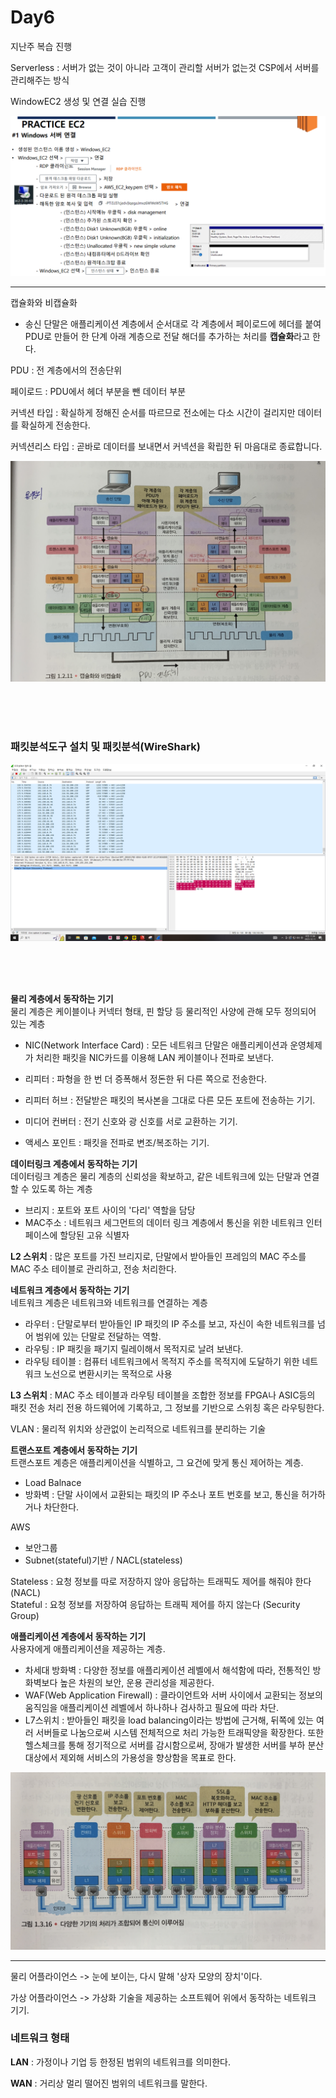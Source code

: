 # Day6

지난주 복습 진행

Serverless : 서버가 없는 것이 아니라 고객이 관리할 서버가 없는것 CSP에서 서버를 관리해주는 방식

WindowEC2 생성 및 연결 실습 진행

![예제 이미지](../images/윈도우EC2생성.PNG)

---

캡슐화와 비캡슐화<br>
- 송신 단말은 애플리케이션 계층에서 순서대로 각 계층에서 페이로드에 헤더를 붙여 PDU로 만들어 한 단계 아래 계층으로 전달
해더를 추가하는 처리를 **캡슐화**라고 한다.

PDU :  전 계층에서의 전송단위

페이로드 : PDU에서 헤더 부분을 뺀 데이터 부분


커넥션 타입 : 확실하게 정해진 순서를 따르므로 전소에는 다소 시간이 걸리지만 데이터를  확실하게 전송한다.

커넥션리스 타입 : 곧바로 데이터를 보내면서 커넥션을 확립한 뒤 마음대로 종료합니다.

![사진](../images/캡슙화와비캡슐화.jpg)


<br><br><br>

### 패킷분석도구 설치 및 패킷분석(WireShark)

![사진](../images/패킷분석.png)

<br><br><br>

**물리 계층에서 동작하는 기기** <br>
물리 계층은 케이블이나 커넥터 형태, 핀 할당 등 물리적인 사양에 관해 모두 정의되어 있는 계층

- NIC(Network Interface Card) : 모든 네트워크 단말은 애플리케이션과 운영체제가 처리한 패킷을 NIC카드를 이용해 LAN 케이블이나 전파로 보낸다.

- 리피터 : 파형을 한 번 더 증폭해서 정돈한 뒤 다른 쪽으로 전송한다.

- 리피터 허브 : 전달받은 패킷의 복사본을 그대로 다른 모든 포트에 전송하는 기기.

- 미디어 컨버터 : 전기 신호와 광 신호를 서로 교환하는 기기.

- 액세스 포인트 : 패킷을 전파로 변조/복조하는 기기.

**데이터링크 계층에서 동작하는 기기** <br>
데이터링크 계층은 물리 계층의 신뢰성을 확보하고, 같은 네트워크에 있는 단말과 연결할 수 있도록 하는 계층

- 브리지 : 포트와 포트 사이의 '다리' 역할을 담당
- MAC주소 : 네트워크 세그먼트의 데이터 링크 계층에서 통신을 위한 네트워크 인터페이스에 할당된 고유 식별자

**L2 스위치** : 많은 포트를 가진 브리지로, 단말에서 받아들인 프레임의 MAC 주소를 MAC 주소 테이블로 관리하고, 전송 처리한다.

**네트워크 계층에서 동작하는 기기** <br>
네트워크 계층은 네트워크와 네트워크를 연결하는 계층

- 라우터 : 단말로부터 받아들인 IP 패킷의 IP 주소를 보고, 자신이 속한 네트워크를 넘어 범위에 있는 단말로 전달하는 역할.
- 라우팅 : IP 패킷을 패기지 릴레이해서 목적지로 날려 보낸다.
- 라우팅 테이블 : 컴퓨터 네트워크에서 목적지 주소를 목적지에 도달하기 위한 네트워크 노선으로 변환시키는 목적으로 사용

**L3 스위치** : MAC 주소 테이블과 라우팅 테이블을 조합한 정보를 FPGA나 ASIC등의 패킷 전송 처리 전용 하드웨어에 기록하고, 그 정보를 기반으로 스위칭 혹은 라우팅한다.

VLAN : 물리적 위치와 상관없이 논리적으로 네트워크를 분리하는 기술


**트랜스포트 계층에서 동작하는 기기**<br>
트랜스포트 계층은 애플리케이션을 식별하고, 그 요건에 맞게 통신 제어하는 계층.

- Load Balnace
- 방화벽 : 단말 사이에서  교환되는 패킷의 IP 주소나 포트 번호를 보고, 통신을 허가하거나 차단한다.

AWS
- 보안그룹
- Subnet(stateful)기반 / NACL(stateless)

Stateless : 요청 정보를 따로 저장하지 않아 응답하는 트래픽도 제어를 해줘야 한다 (NACL)<br>
Stateful : 요청 정보를 저장하여 응답하는 트래픽 제어를 하지 않는다 (Security Group)


**애플리케이션 계층에서 동작하는 기기**<br>
사용자에게 애플리케이션을 제공하는 계층.

- 차세대 방화벽 : 다양한 정보를 애플리케이션 레벨에서 해석함에 따라, 전통적인 방화벽보다 높은 차원의 보안, 운용 관리성을 제공한다.
- WAF(Web Application Firewall) : 클라이언트와 서버 사이에서 교환되는 정보의 움직임을 애플리케이션 레벨에서 하나하나 검사하고 필요에 따라 차단.
- L7스위치 : 받아들인 패킷을 load balancing이라는 방법에 근거해, 뒤쪽에 있는 여러 서버들로 나눔으로써 시스템 전체적으로 처리 가능한 트래픽양을 확장한다.
또한 헬스체크를 통해 정기적으로 서버를 감시함으로써, 장애가 발생한 서버를 부하 분산 대상에서 제외해 서비스의 가용성을 향상함을 목표로 한다.

![사진](../images/7계층연결.jpg)

---

물리 어플라이언스
-> 눈에 보이는, 다시 말해 '상자 모양의 장치'이다.

가상 어플라이언스
-> 가상화 기술을 제공하는 소프트웨어 위에서 동작하는 네트워크 기기.

### 네트워크 형태

**LAN** : 가정이나 기업 등 한정된 범위의 네트워크를 의미한다.

**WAN** : 거리상 멀리 떨어진 범위의 네트워크를 말한다.<br>



